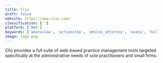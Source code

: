 ```yaml
---
title: Clio
draft: false 
website: https://www.clio.com/
classification: ['']
platform: ['Web']
keywords: ['abacuslaw', 'actionstep', 'amicus_attorney', 'avaza', 'bill4time', 'case_master_pro', 'casefleet', 'cosmolex', 'houdiniesq', 'intacct', 'legaltrek', 'meruscase', 'mycase', 'nextpoint', 'rocket_matter', 'zoho_books', 'zola_suite']
image: logo.png
---
```

Clio provides a full suite of web-based practice management tools targeted specifically at the administrative needs of sole practitioners and small firms.